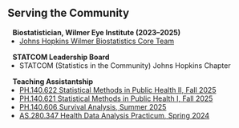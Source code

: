 ## Serving the Community

<h4 style="margin:0 10px 0;">Biostatistician, Wilmer Eye Institute (2023–2025)</h4>
<ul style="margin:0 0 15px;">
  <li><a href="https://www.hopkinsmedicine.org/wilmer/research/core-centers/biostatistics/team/"><autocolor>Johns Hopkins Wilmer Biostatistics Core Team</autocolor></a></li>
</ul>

<h4 style="margin:0 10px 0;">STATCOM Leadership Board</h4>
<ul style="margin:0 0 15px;">
  <li><autocolor>STATCOM (Statistics in the Community) Johns Hopkins Chapter</autocolor></li>
</ul>

<h4 style="margin:0 10px 0;">Teaching Assistantship</h4>
<ul style="margin:0 0 15px;">
  <li><a href="https://publichealth.jhu.edu/course/42522"><autocolor>PH.140.622 Statistical Methods in Public Health II</autocolor>, Fall 2025</li>
  <li><a href="https://publichealth.jhu.edu/course/42103"><autocolor>PH.140.621 Statistical Methods in Public Health I</autocolor>, Fall 2025</li>
  <li><a href="https://publichealth.jhu.edu/course/41750"><autocolor>PH.140.606 Survival Analysis</autocolor>, Summer 2025</li>
  <li><a href="https://e-catalogue.jhu.edu/course-descriptions/public_health_studies/"><autocolor>AS.280.347 Health Data Analysis Practicum</autocolor>, Spring 2024</li>
</ul>